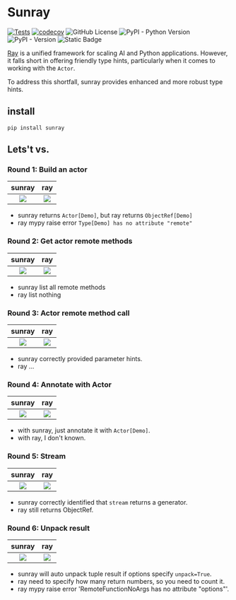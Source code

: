 # Sunray

[![Tests](https://github.com/zen-xu/sunray/actions/workflows/test.yaml/badge.svg?branch=main)](https://github.com/zen-xu/sunray/actions/workflows/test.yaml)
[![codecov](https://codecov.io/gh/zen-xu/sunray/graph/badge.svg?token=NkaEIVRqk6)](https://codecov.io/gh/zen-xu/sunray)
![GitHub License](https://img.shields.io/github/license/zen-xu/sunray)
![PyPI - Python Version](https://img.shields.io/pypi/pyversions/sunray)
![PyPI - Version](https://img.shields.io/pypi/v/sunray)
![Static Badge](https://img.shields.io/badge/ray_min_version-2.7.2-blue)

[Ray](https://github.com/ray-project/ray) is a unified framework for scaling AI and Python applications. However, it falls short in offering friendly type hints, particularly when it comes to working with the `Actor`.

To address this shortfall, sunray provides enhanced and more robust type hints.

## install

```shell
pip install sunray
```

## Lets't vs.

### Round 1: Build an actor

|                                   sunray                                    |                                   ray                                    |
| :-------------------------------------------------------------------------: | :----------------------------------------------------------------------: |
| ![](https://zenxu-github-asset.s3.us-east-2.amazonaws.com/sunray_actor.jpg) | ![](https://zenxu-github-asset.s3.us-east-2.amazonaws.com/ray_actor.jpg) |

- sunray returns `Actor[Demo]`, but ray returns `ObjectRef[Demo]`
- ray mypy raise error `Type[Demo] has no attribute "remote"`

### Round 2: Get actor remote methods
|                                       sunray                                        |                                       ray                                        |
| :---------------------------------------------------------------------------------: | :------------------------------------------------------------------------------: |
| ![](https://zenxu-github-asset.s3.us-east-2.amazonaws.com/sunray_actor_methods.jpg) | ![](https://zenxu-github-asset.s3.us-east-2.amazonaws.com/ray_actor_methods.jpg) |

- sunray list all remote methods
- ray list nothing

### Round 3: Actor remote method call
|                                          sunray                                          |                                          ray                                          |
| :--------------------------------------------------------------------------------------: | :-----------------------------------------------------------------------------------: |
| ![](https://zenxu-github-asset.s3.us-east-2.amazonaws.com/sunray_method_remote_call.jpg) | ![](https://zenxu-github-asset.s3.us-east-2.amazonaws.com/ray_method_remote_call.jpg) |

- sunray correctly provided parameter hints.
- ray ...

### Round 4: Annotate with Actor
|                                         sunray                                         |                                         ray                                         |
| :------------------------------------------------------------------------------------: | :---------------------------------------------------------------------------------: |
| ![](https://zenxu-github-asset.s3.us-east-2.amazonaws.com/sunray_actor_annotation.jpg) | ![](https://zenxu-github-asset.s3.us-east-2.amazonaws.com/ray_actor_annotation.jpg) |

- with sunray, just annotate it with `Actor[Demo]`.
- with ray, I don't known.

### Round 5: Stream
|                                    sunray                                    |                                    ray                                    |
| :--------------------------------------------------------------------------: | :-----------------------------------------------------------------------: |
| ![](https://zenxu-github-asset.s3.us-east-2.amazonaws.com/sunray_stream.jpg) | ![](https://zenxu-github-asset.s3.us-east-2.amazonaws.com/ray_stream.jpg) |

- sunray correctly identified that `stream` returns a generator.
- ray still returns ObjectRef.

### Round 6: Unpack result
|                                    sunray                                    |                                    ray                                    |
| :--------------------------------------------------------------------------: | :-----------------------------------------------------------------------: |
| ![](https://zenxu-github-asset.s3.us-east-2.amazonaws.com/sunray_unpack.jpg) | ![](https://zenxu-github-asset.s3.us-east-2.amazonaws.com/ray_unpack.jpg) |

- sunray will auto unpack tuple result if options specify `unpack=True`.
- ray need to specify how many return numbers, so you need to count it.
- ray mypy raise error 'RemoteFunctionNoArgs has no attribute "options"'.

